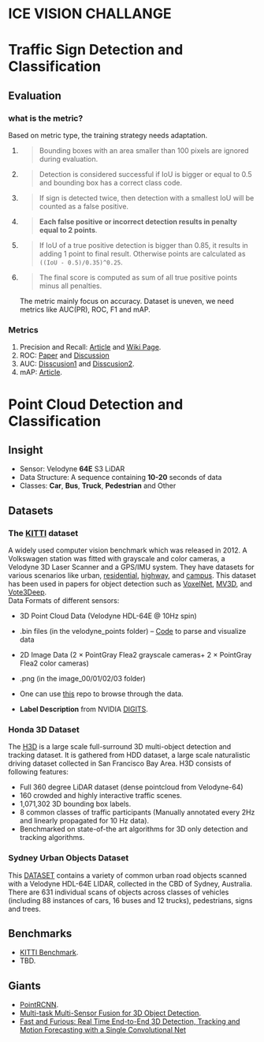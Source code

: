 # ICE VISION CHALLANGE
# Traffic Sign Detection and Classification

## Evaluation

### what is the metric? 
Based on metric type, the training strategy needs adaptation.
1.  >Bounding boxes with an area smaller than 100 pixels are ignored during evaluation. 
    
2.  >Detection is considered successful if IoU is bigger or equal to 0.5 and bounding box has a correct class code. 

3.  >If sign is detected twice, then detection with a smallest IoU will be counted as a false positive. 

4.  >**Each false positive or incorrect detection results in penalty equal to 2 points**.

5.  >If IoU of a true positive detection is bigger than 0.85, it results in adding 1 point to final result. Otherwise points are calculated as `((IoU - 0.5)/0.35)^0.25`.

6.  >The final score is computed as sum of all true positive points minus all penalties.

    The metric mainly focus on accuracy. Dataset is uneven, we need metrics like AUC(PR), ROC, F1 and mAP.
    

### Metrics
1. Precision and Recall: 
    [Article](https://towardsdatascience.com/precision-vs-recall-386cf9f89488) 
    and 
    [Wiki Page](https://en.wikipedia.org/wiki/Precision_and_recall).
2. ROC: [Paper](https://www.biostat.wisc.edu/~page/rocpr.pdf) and [Discussion](https://stats.stackexchange.com/q/7210s)
3. AUC: [Disscusion1](https://www.kaggle.com/general/7517) and [Disscusion2](https://stats.stackexchange.com/q/123370). 
4. mAP: [Article](https://medium.com/@jonathan_hui/map-mean-average-precision-for-object-detection-45c121a31173).

# Point Cloud Detection and Classification

## Insight
* Sensor: Velodyne **64E** S3 LiDAR
* Data Structure: A sequence containing **10-20** seconds of data
* Classes: **Car**, **Bus**, **Truck**, **Pedestrian** and Other

## Datasets

### The [KITTI](http://www.cvlibs.net/datasets/kitti/) dataset

A widely used computer vision benchmark which was released in 2012. A Volkswagen station was fitted with grayscale and color cameras, a Velodyne 3D Laser Scanner and a GPS/IMU system. They have datasets for various scenarios like urban, [residential](http://www.cvlibs.net/datasets/kitti/raw_data.php?type=residential), [highway](http://www.cvlibs.net/datasets/kitti/raw_data.php?type=road), and [campus](http://www.cvlibs.net/datasets/kitti/raw_data.php?type=campus). This dataset has been used in papers for object detection such as [VoxelNet](https://arxiv.org/abs/1711.06396), [MV3D](https://arxiv.org/abs/1611.07759), and [Vote3Deep](https://arxiv.org/abs/1609.06666). \
Data Formats of different sensors:
* 3D Point Cloud Data (Velodyne HDL-64E @ 10Hz spin)
* .bin files (in the velodyne_points folder) – [Code](https://gist.github.com/prerakmody/110f80c3e1d99ac100c481d6428e3c75#file-visualize_lidar-py) to parse and visualize data
* 2D Image Data (2 × PointGray Flea2 grayscale cameras+ 2 × PointGray Flea2 color cameras)
* .png (in the image_00/01/02/03 folder)
* One can use [this](https://github.com/utiasSTARS/pykitti) repo to browse through the data.

* **Label Description** from NVIDIA [DIGITS](https://github.com/NVIDIA/DIGITS/blob/v4.0.0-rc.3/digits/extensions/data/objectDetection/README.md#label-format).

### Honda 3D Dataset
The [H3D](https://usa.honda-ri.com/H3D) is a large scale full-surround 3D multi-object detection and tracking dataset. It is gathered from HDD dataset, a large scale naturalistic driving dataset collected in San Francisco Bay Area. H3D consists of following features:
* Full 360 degree LiDAR dataset (dense pointcloud from Velodyne-64)
* 160 crowded and highly interactive traffic scenes.
* 1,071,302 3D bounding box labels.
* 8 common classes of traffic participants (Manually annotated every 2Hz and linearly propagated for 10 Hz data).
* Benchmarked on state-of-the art algorithms for 3D only detection and tracking algorithms.

### Sydney Urban Objects Dataset
This [DATASET](http://www.acfr.usyd.edu.au/papers/SydneyUrbanObjectsDataset.shtml) contains a variety of common urban road objects scanned with a Velodyne HDL-64E LIDAR, collected in the CBD of Sydney, Australia. There are 631 individual scans of objects across classes of vehicles (including 88 instances of cars, 16 buses and 12 trucks), pedestrians, signs and trees.
## Benchmarks
* [KITTI Benchmark](http://www.cvlibs.net/datasets/kitti/eval_object.php?obj_benchmark=3d).
* TBD.

## Giants
* [PointRCNN](https://github.com/sshaoshuai/PointRCNN).
* [Multi-task Multi-Sensor Fusion for 3D Object Detection](https://eng.uber.com/research/multi-task-multi-%20sensor-fusion-for-3d-object-detection/).
* [Fast and Furious: Real Time End-to-End 3D Detection, Tracking and Motion
Forecasting with a Single Convolutional Net](http://openaccess.thecvf.com/content_cvpr_2018/papers/Luo_Fast_and_Furious_CVPR_2018_paper.pdf)